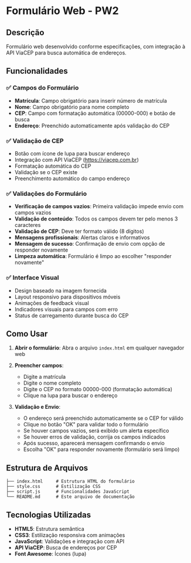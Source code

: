 # Formulário Web - PW2

## Descrição
Formulário web desenvolvido conforme especificações, com integração à API ViaCEP para busca automática de endereços.

## Funcionalidades

### ✅ Campos do Formulário
- **Matrícula**: Campo obrigatório para inserir número de matrícula
- **Nome**: Campo obrigatório para nome completo
- **CEP**: Campo com formatação automática (00000-000) e botão de busca
- **Endereço**: Preenchido automaticamente após validação do CEP

### ✅ Validação de CEP
- Botão com ícone de lupa para buscar endereço
- Integração com API ViaCEP (https://viacep.com.br)
- Formatação automática do CEP
- Validação se o CEP existe
- Preenchimento automático do campo endereço

### ✅ Validações do Formulário
- **Verificação de campos vazios**: Primeira validação impede envio com campos vazios
- **Validação de conteúdo**: Todos os campos devem ter pelo menos 3 caracteres
- **Validação de CEP**: Deve ter formato válido (8 dígitos)
- **Mensagens profissionais**: Alertas claros e informativos
- **Mensagem de sucesso**: Confirmação de envio com opção de responder novamente
- **Limpeza automática**: Formulário é limpo ao escolher "responder novamente"

### ✅ Interface Visual
- Design baseado na imagem fornecida
- Layout responsivo para dispositivos móveis
- Animações de feedback visual
- Indicadores visuais para campos com erro
- Status de carregamento durante busca do CEP

## Como Usar

1. **Abrir o formulário**: Abra o arquivo `index.html` em qualquer navegador web

2. **Preencher campos**:
   - Digite a matrícula
   - Digite o nome completo
   - Digite o CEP no formato 00000-000 (formatação automática)
   - Clique na lupa para buscar o endereço

3. **Validação e Envio**:
   - O endereço será preenchido automaticamente se o CEP for válido
   - Clique no botão "OK" para validar todo o formulário
   - Se houver campos vazios, será exibido um alerta específico
   - Se houver erros de validação, corrija os campos indicados
   - Após sucesso, aparecerá mensagem confirmando o envio
   - Escolha "OK" para responder novamente (formulário será limpo)

## Estrutura de Arquivos
```
├── index.html     # Estrutura HTML do formulário
├── style.css      # Estilização CSS
├── script.js      # Funcionalidades JavaScript
└── README.md      # Este arquivo de documentação
```

## Tecnologias Utilizadas
- **HTML5**: Estrutura semântica
- **CSS3**: Estilização responsiva com animações
- **JavaScript**: Validações e integração com API
- **API ViaCEP**: Busca de endereços por CEP
- **Font Awesome**: Ícones (lupa)
